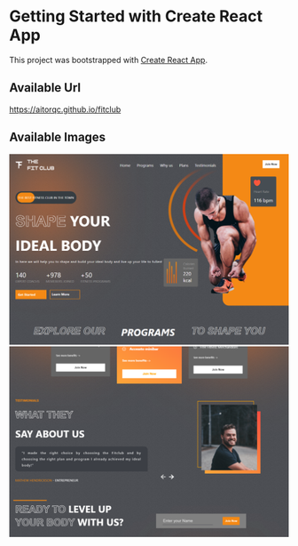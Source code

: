 # Getting Started with Create React App

This project was bootstrapped with [Create React App](https://github.com/facebook/create-react-app).

## Available Url

https://aitorqc.github.io/fitclub

## Available Images

![alt Dark Mode](https://github.com/aitorqc/fitclub/blob/main/public/Captura.png)
![alt Dark Mode](https://github.com/aitorqc/fitclub/blob/main/public/Captura2.png)
